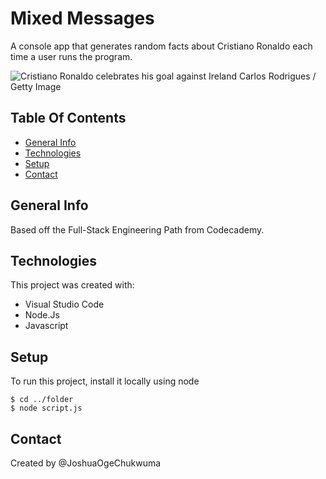 # Mixed Messages
A console app that generates random facts about Cristiano Ronaldo each time a user runs the program.

![Cristiano Ronaldo celebrates his goal against Ireland Carlos Rodrigues / Getty Image](https://a.espncdn.com/combiner/i?img=%2Fphoto%2F2021%2F0901%2Fr903506_1296x729_16%2D9.jpg&w=570&format=jpg)

## Table Of Contents
* [General Info](general-info)
* [Technologies](technologies)
* [Setup](setup)
* [Contact](contact)

## General Info
Based off the Full-Stack Engineering Path from Codecademy.

## Technologies
This project was created with:
* Visual Studio Code
* Node.Js
* Javascript

## Setup
To run this project, install it locally using node

```
$ cd ../folder
$ node script.js
```

## Contact
Created by @JoshuaOgeChukwuma
